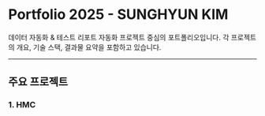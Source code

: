 # Portfolio 2025 - SUNGHYUN KIM

데이터 자동화 & 테스트 리포트 자동화 프로젝트 중심의 포트폴리오입니다.
각 프로젝트의 개요, 기술 스택, 결과물 요약을 포함하고 있습니다.

---

## 주요 프로젝트 

### 1. HMC 
